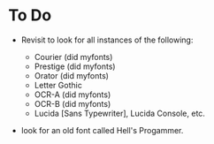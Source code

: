 # To Do

-   Revisit to look for all instances of the following:
    -   Courier (did myfonts)
    -   Prestige (did myfonts)
    -   Orator (did myfonts)
    -   Letter Gothic
    -   OCR-A (did myfonts)
    -   OCR-B (did myfonts)
    -   Lucida [Sans Typewriter], Lucida Console, etc.

-   look for an old font called Hell's Progammer.
